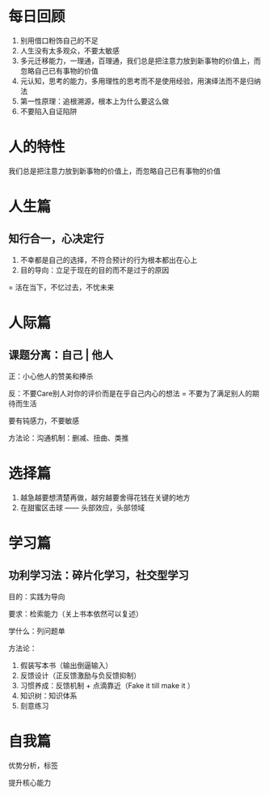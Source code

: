 # 每日回顾

1. 别用借口粉饰自己的不足
2. 人生没有太多观众，不要太敏感
3. 多元迁移能力，一理通，百理通，我们总是把注意力放到新事物的价值上，而忽略自己已有事物的价值
4. 元认知，思考的能力，多用理性的思考而不是使用经验，用演绎法而不是归纳法
5. 第一性原理：追根溯源，根本上为什么要这么做
6. 不要陷入自证陷阱

#  人的特性

我们总是把注意力放到新事物的价值上，而忽略自己已有事物的价值

# 人生篇

## 知行合一，心决定行

1. 不幸都是自己的选择，不符合预计的行为根本都出在心上
2. 目的导向：立足于现在的目的而不是过于的原因

 = 活在当下，不忆过去，不忧未来

# 人际篇

## 课题分离：自己 | 他人

正：小心他人的赞美和捧杀

反：不要Care别人对你的评价而是在乎自己内心的想法 = 不要为了满足别人的期待而生活

要有钝感力，不要敏感

方法论：沟通机制：删减、扭曲、类推

# 选择篇

1. 越急越要想清楚再做，越穷越要舍得花钱在关键的地方
2. 在甜蜜区击球 —— 头部效应，头部领域

# 学习篇

## 功利学习法：碎片化学习，社交型学习

目的：实践为导向

要求：检索能力（关上书本依然可以复述）

学什么：列问题单

方法论：

1. 假装写本书（输出倒逼输入）
2. 反馈设计（正反馈激励与负反馈抑制）
3. 习惯养成：反馈机制 + 点滴靠近（Fake it till make it ）
4. 知识树：知识体系
5. 刻意练习

# 自我篇

优势分析，标签

提升核心能力